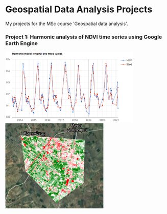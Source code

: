 # Geospatial Data Analysis Projects
My projects for the MSc course 'Geospatial data analysis'.

### Project 1: Harmonic analysis of NDVI time series using Google Earth Engine

<p float="left">
<img src="imgs/poly4.png" width="400">
<img src="imgs/max_ndvi2019.png">
</p>
